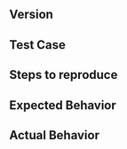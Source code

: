 <!--
Thank you for contributing!

Have a usage question?
======================
Questions will be closed without comment. Here are some resources to get help:

!! ADD MORE HELP RESOURCES HERE !!

Think you found a bug?
======================
The best bug report is a failing test in the repository as a pull request. Otherwise, please use the "BUG REPORT" template below.


Have a feature request?
=======================
Remove the template from below and provide thoughtful commentary *and code samples* on what this feature means for your product. What will it allow you to do that you can't do today? How will it make current work-arounds straightforward? What potential bugs and edge cases does it help to avoid? etc. Please keep it product-centric.
-->

<!-- BUG TEMPLATE -->
## Version
<!-- Put the version you want to report a bug for here -->

## Test Case
<!-- Please provide a (link to) a reduced test case -->

## Steps to reproduce
<!-- With the reduced test case, how do you reproduce the error condition? -->

## Expected Behavior
<!-- Describe here what you expected to happen -->

## Actual Behavior
<!-- Describe here what actually happened -->
